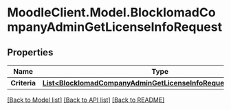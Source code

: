 # MoodleClient.Model.BlockIomadCompanyAdminGetLicenseInfoRequest

## Properties

Name | Type | Description | Notes
------------ | ------------- | ------------- | -------------
**Criteria** | [**List&lt;BlockIomadCompanyAdminGetLicenseInfoRequestCriteriaInner&gt;**](BlockIomadCompanyAdminGetLicenseInfoRequestCriteriaInner.md) |  | 

[[Back to Model list]](../README.md#documentation-for-models) [[Back to API list]](../README.md#documentation-for-api-endpoints) [[Back to README]](../README.md)

